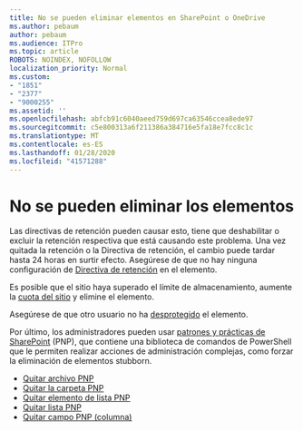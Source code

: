 ```yaml
---
title: No se pueden eliminar elementos en SharePoint o OneDrive
ms.author: pebaum
author: pebaum
ms.audience: ITPro
ms.topic: article
ROBOTS: NOINDEX, NOFOLLOW
localization_priority: Normal
ms.custom:
- "1851"
- "2377"
- "9000255"
ms.assetid: ''
ms.openlocfilehash: abfcb91c6040aeed759d697ca63546ccea8ede97
ms.sourcegitcommit: c5e800313a6f211386a384716e5fa18e7fcc8c1c
ms.translationtype: MT
ms.contentlocale: es-ES
ms.lasthandoff: 01/28/2020
ms.locfileid: "41571288"
---
```

# <a name="unable-to-delete-items"></a>No se pueden eliminar los elementos

Las directivas de retención pueden causar esto, tiene que deshabilitar o excluir la retención respectiva que está causando este problema. Una vez quitada la retención o la Directiva de retención, el cambio puede tardar hasta 24 horas en surtir efecto. Asegúrese de que no hay ninguna configuración de [Directiva de retención](https://docs.microsoft.com/office365/securitycompliance/retention-policies) en el elemento.

Es posible que el sitio haya superado el límite de almacenamiento, aumente la [cuota del sitio](https://docs.microsoft.com/powershell/module/sharepoint-online/set-sposite?view=sharepoint-ps) y elimine el elemento.

Asegúrese de que otro usuario no ha [desprotegido](https://support.office.com/article/check-out-check-in-or-discard-changes-to-files-in-a-library-7e2c12a9-a874-4393-9511-1378a700f6de) el elemento.

Por último, los administradores pueden usar [patrones y prácticas de SharePoint](https://docs.microsoft.com/powershell/sharepoint/sharepoint-pnp/sharepoint-pnp-cmdlets?view=sharepoint-ps#installation) (PNP), que contiene una biblioteca de comandos de PowerShell que le permiten realizar acciones de administración complejas, como forzar la eliminación de elementos stubborn.
- [Quitar archivo PNP](https://docs.microsoft.com/powershell/module/sharepoint-pnp/remove-pnpfile?view=sharepoint-ps)
- [Quitar la carpeta PNP](https://docs.microsoft.com/powershell/module/sharepoint-pnp/remove-pnpfolder?view=sharepoint-ps)
- [Quitar elemento de lista PNP](https://docs.microsoft.com/powershell/module/sharepoint-pnp/remove-pnplistitem?view=sharepoint-ps)
- [Quitar lista PNP](https://docs.microsoft.com/powershell/module/sharepoint-pnp/remove-pnplist?view=sharepoint-ps)
- [Quitar campo PNP (columna)](https://docs.microsoft.com/powershell/module/sharepoint-pnp/remove-pnpfield?view=sharepoint-ps)